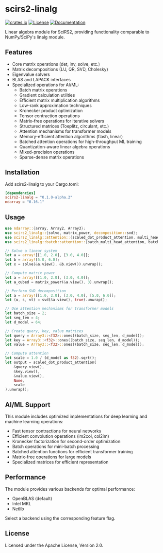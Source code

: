 # scirs2-linalg

[![crates.io](https://img.shields.io/crates/v/scirs2-linalg.svg)](https://crates.io/crates/scirs2-linalg)
[![License](https://img.shields.io/crates/l/scirs2-linalg.svg)](../LICENSE)
[![Documentation](https://img.shields.io/docsrs/scirs2-linalg)](https://docs.rs/scirs2-linalg)

Linear algebra module for SciRS2, providing functionality comparable to NumPy/SciPy's linalg module.

## Features

- Core matrix operations (det, inv, solve, etc.)
- Matrix decompositions (LU, QR, SVD, Cholesky)
- Eigenvalue solvers
- BLAS and LAPACK interfaces
- Specialized operations for AI/ML:
  - Batch matrix operations
  - Gradient calculation utilities
  - Efficient matrix multiplication algorithms
  - Low-rank approximation techniques
  - Kronecker product optimization
  - Tensor contraction operations
  - Matrix-free operations for iterative solvers
  - Structured matrices (Toeplitz, circulant, etc.)
  - Attention mechanisms for transformer models
  - Memory-efficient attention algorithms (flash, linear)
  - Batched attention operations for high-throughput ML training
  - Quantization-aware linear algebra operations
  - Mixed-precision operations
  - Sparse-dense matrix operations

## Installation

Add scirs2-linalg to your Cargo.toml:

```toml
[dependencies]
scirs2-linalg = "0.1.0-alpha.2"
ndarray = "0.16.1"
```

## Usage

```rust
use ndarray::{array, Array2, Array3};
use scirs2_linalg::{solve, matrix_power, decomposition::svd};
use scirs2_linalg::attention::{scaled_dot_product_attention, multi_head_attention, AttentionConfig};
use scirs2_linalg::batch::attention::{batch_multi_head_attention, batch_flash_attention};

// Solve a linear system
let a = array![[1.0, 2.0], [3.0, 4.0]];
let b = array![5.0, 6.0];
let x = solve(&a.view(), &b.view()).unwrap();

// Compute matrix power
let a = array![[1.0, 2.0], [3.0, 4.0]];
let a_cubed = matrix_power(&a.view(), 3).unwrap();

// Perform SVD decomposition
let a = array![[1.0, 2.0], [3.0, 4.0], [5.0, 6.0]];
let (u, s, vt) = svd(&a.view(), true).unwrap();

// Use attention mechanisms for transformer models
let batch_size = 2;
let seq_len = 4;
let d_model = 64;

// Create query, key, value matrices
let query = Array3::<f32>::ones((batch_size, seq_len, d_model));
let key = Array3::<f32>::ones((batch_size, seq_len, d_model));
let value = Array3::<f32>::ones((batch_size, seq_len, d_model));

// Compute attention
let scale = 1.0 / (d_model as f32).sqrt();
let output = scaled_dot_product_attention(
    &query.view(),
    &key.view(),
    &value.view(),
    None,
    scale
).unwrap();
```

## AI/ML Support

This module includes optimized implementations for deep learning and machine learning operations:

- Fast tensor contractions for neural networks
- Efficient convolution operations (im2col, col2im)
- Kronecker factorization for second-order optimization
- Batch operations for mini-batch processing
- Batched attention functions for efficient transformer training
- Matrix-free operations for large models
- Specialized matrices for efficient representation

## Performance

The module provides various backends for optimal performance:

- OpenBLAS (default)
- Intel MKL
- Netlib

Select a backend using the corresponding feature flag.

## License

Licensed under the Apache License, Version 2.0.